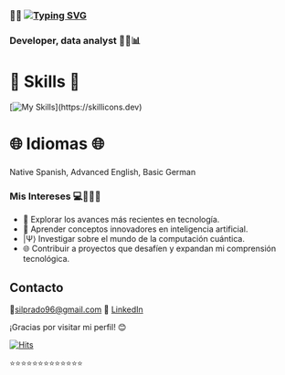 

###  👋👩 [![Typing SVG](https://readme-typing-svg.demolab.com?font=Russo+One&pause=1000&color=F776C0&background=FFD8C900&random=false&width=435&lines=Hi+there!+I'm+Silvina+Prado+)](https://git.io/typing-svg)
### Developer, data analyst 👩‍💻📊

# 🚀 Skills 🚀
[![My Skills](https://skillicons.dev/icons?i=py,r,java,js,css,html,mongodb,mysql,postgres,aws,)](https://skillicons.dev)


# 🌐 Idiomas 🌐
###
Native Spanish, Advanced English, Basic German
###

### Mis Intereses 💻🤖🎨🎸

- 🚀 Explorar los avances más recientes en tecnología.
- 🤖 Aprender conceptos innovadores en inteligencia artificial.
- |Ψ⟩ Investigar sobre el mundo de la computación cuántica.
- 🌐 Contribuir a proyectos que desafíen y expandan mi comprensión tecnológica.

## Contacto 
📩silprado96@gmail.com
🔗&nbsp;[LinkedIn](https://www.linkedin.com/in/silvina-prado-a87155226/)


¡Gracias por visitar mi perfil! 😊

[![Hits](https://hits.seeyoufarm.com/api/count/incr/badge.svg?url=https%3A%2F%2Fgithub.com%2FSilPrad0&count_bg=%23F175AC&title_bg=%2374FFBE&icon=&icon_color=%23F75252&title=visits&edge_flat=false)](https://hits.seeyoufarm.com)

⭐⭐⭐⭐⭐⭐⭐⭐⭐⭐⭐⭐⭐
